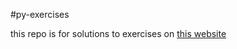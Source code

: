 #py-exercises

this repo is for solutions to exercises on [this website](https://www.practicepython.org/)

